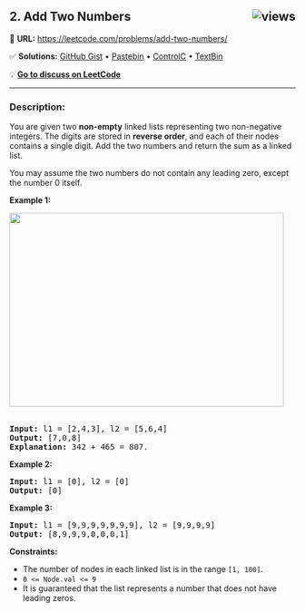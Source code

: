 ## 2. Add Two Numbers <img src="https://visitor-badge.glitch.me/badge?page_id=https://github.com/asahiocean/leetcode/tree/main/1-100/2.%20Add%20Two%20Numbers&left_text=views" alt="views" align="right">

🔗 **URL:** https://leetcode.com/problems/add-two-numbers/

✅ **Solutions:** [GitHub Gist](https://git.io/JEYi7) • [Pastebin](https://pastebin.com/dNbqaHGk) • [ControlC](https://controlc.com/d430a48b) • [TextBin](https://textbin.net/lsxgmlfi4r)

💡 **[Go to discuss on LeetCode](https://leetcode.com/problems/add-two-numbers/discuss/1128713/Swift%3A-Add-Two-Numbers)**

---

### Description:

<div><p>You are given two <strong>non-empty</strong> linked lists representing two non-negative integers. The digits are stored in <strong>reverse order</strong>, and each of their nodes contains a single digit. Add the two numbers and return the sum&nbsp;as a linked list.</p>

<p>You may assume the two numbers do not contain any leading zero, except the number 0 itself.</p>

<p><strong>Example 1:</strong></p>
<img alt="" src="https://assets.leetcode.com/uploads/2020/10/02/addtwonumber1.jpg" style="width: 483px; height: 342px;">
<br><br>
<pre><strong>Input:</strong> l1 = [2,4,3], l2 = [5,6,4]
<strong>Output:</strong> [7,0,8]
<strong>Explanation:</strong> 342 + 465 = 807.
</pre>

<p><strong>Example 2:</strong></p>

<pre><strong>Input:</strong> l1 = [0], l2 = [0]
<strong>Output:</strong> [0]
</pre>

<p><strong>Example 3:</strong></p>

<pre><strong>Input:</strong> l1 = [9,9,9,9,9,9,9], l2 = [9,9,9,9]
<strong>Output:</strong> [8,9,9,9,0,0,0,1]
</pre>

<p><strong>Constraints:</strong></p>
<ul>
	<li>The number of nodes in each linked list is in the range <code>[1, 100]</code>.</li>
	<li><code>0 &lt;= Node.val &lt;= 9</code></li>
	<li>It is guaranteed that the list represents a number that does not have leading zeros.</li>
</ul>
</div>
